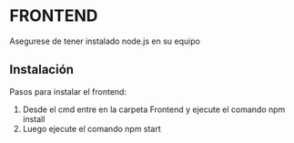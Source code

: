 # FRONTEND
Asegurese de tener instalado node.js en su equipo

## Instalación

Pasos para instalar el frontend:

1. Desde el cmd entre en la carpeta Frontend y ejecute el comando npm install
2. Luego ejecute el comando npm start 